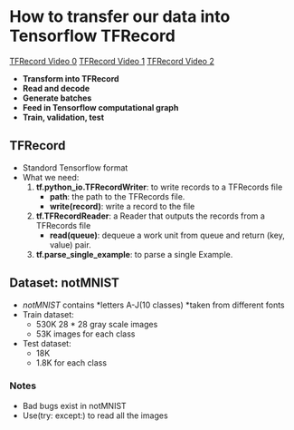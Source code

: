 # How to transfer our data into Tensorflow TFRecord

[TFRecord Video 0](https://www.youtube.com/watch?v=DuiGJuwNFV0&index=7&list=PLnUknG7KBFzqMSDZC1mnYMN0zMoRaH68r)
[TFRecord Video 1](https://www.youtube.com/watch?v=F503abjanHA&list=PLnUknG7KBFzqMSDZC1mnYMN0zMoRaH68r&index=6)
[TFRecord Video 2](https://www.youtube.com/watch?v=jbLi8JHgl28&list=PLnUknG7KBFzqMSDZC1mnYMN0zMoRaH68r&index=5)

- **Transform into TFRecord**
- **Read and decode**
- **Generate batches**
- **Feed in Tensorflow computational graph**
- **Train, validation, test**

## TFRecord

- Standord Tensorflow format
- What we need:
	1. **tf.python_io.TFRecordWriter**: to write records to a TFRecords file
		- **path**: the path to the TFRecords file.
		- **write(record)**: write a record to the file
	2. **tf.TFRecordReader**: a Reader that outputs the records from a TFRecords file
		- **read(queue)**: dequeue a work unit from queue and return (key, value) pair.
	3. **tf.parse_single_example**: to parse a single Example.

## Dataset: notMNIST

- *notMNIST* contains *letters A-J(10 classes) *taken from different fonts
- Train dataset:
	- 530K 28 * 28 gray scale images
	- 53K images for each class
- Test dataset:
	- 18K
	- 1.8K for each class
	
### Notes
- Bad bugs exist in notMNIST
- Use(try: except:) to read all the images 

 	  	 	
